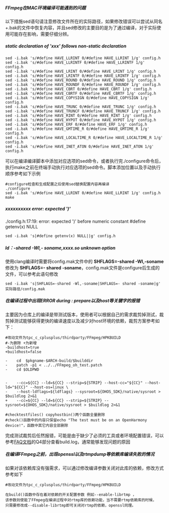 ##### FFmpeg在MAC环境编译可能遇到的问题

以下措施sed语句请注意修改文件所在的实际路径，如果修改错误可以尝试从同名+.bak的文件中恢复内容，并且sed修改的主要目的是为了通过编译，对于实际使用可能存在影响，需要仔细分辨。

##### static declaration of 'xxx' follows non-static declaration

```
sed -i.bak 's/#define HAVE_LLRINT 0/#define HAVE_LLRINT 1/g' config.h
sed -i.bak 's/#define HAVE_LLRINTF 0/#define HAVE_LLRINTF 1/g' config.h
sed -i.bak 's/#define HAVE_LRINT 0/#define HAVE_LRINT 1/g' config.h
sed -i.bak 's/#define HAVE_LRINTF 0/#define HAVE_LRINTF 1/g' config.h
sed -i.bak 's/#define HAVE_ROUND 0/#define HAVE_ROUND 1/g' config.h
sed -i.bak 's/#define HAVE_ROUNDF 0/#define HAVE_ROUNDF 1/g' config.h
sed -i.bak 's/#define HAVE_CBRT 0/#define HAVE_CBRT 1/g' config.h
sed -i.bak 's/#define HAVE_CBRTF 0/#define HAVE_CBRTF 1/g' config.h
sed -i.bak 's/#define HAVE_COPYSIGN 0/#define HAVE_COPYSIGN 1/g' config.h
sed -i.bak 's/#define HAVE_TRUNC 0/#define HAVE_TRUNC 1/g' config.h
sed -i.bak 's/#define HAVE_TRUNCF 0/#define HAVE_TRUNCF 1/g' config.h
sed -i.bak 's/#define HAVE_RINT 0/#define HAVE_RINT 1/g' config.h
sed -i.bak 's/#define HAVE_HYPOT 0/#define HAVE_HYPOT 1/g' config.h
sed -i.bak 's/#define HAVE_ERF 0/#define HAVE_ERF 1/g' config.h
sed -i.bak 's/#define HAVE_GMTIME_R 0/#define HAVE_GMTIME_R 1/g' config.h
sed -i.bak 's/#define HAVE_LOCALTIME_R 0/#define HAVE_LOCALTIME_R 1/g' config.h
sed -i.bak 's/#define HAVE_INET_ATON 0/#define HAVE_INET_ATON 1/g' config.h
```

可以在编译编译脚本中添加对应选项的sed命令，或者执行完./configure命令后，执行make之前在终端手动执行对应选项的sed命令。脚本添加位置以及手动执行顺序参考如下示例

```
#configure检查和生成配置之后使用sed替换配置内容再编译
./configure
sed -i.bak 's/#define HAVE_LLRINT 0/#define HAVE_LLRINT 1/g' config.h
make
```

##### xxxxxxxxxx error: expected ')'

./config.h:17:19: error: expected ')' before numeric constant
\#define getenv(x) NULL

```
sed -i.bak 's|#define getenv(x) NULL||g' config.h
```

##### ld：-shared -Wl,- soname,xxxx.so unknown option

使用clang编译时需要将config.mak文件中的 **SHFLAGS=-shared -Wl,-soname** 修改为 **SHFLAGS=- shared -soname**，config.mak文件是configure后生成的文件，可以参考此语句修改

```
sed -i.bak 's|SHFLAGS=-shared -Wl,-soname|SHFLAGS=- shared -soname|g' 实际路径/config.mak
```

##### 在编译过程中出现ERROR during : prepare以及host等关键字的报错

主要因为仓库上的编译是带测试版本，使用者可以根据自己的需求裁剪掉测试，裁剪掉测试能够获得更快的编译速度以及减少对host环境的依赖，裁剪方案参考如下：

```
#改动文件为tpc_c_cplusplus/thirdparty/FFmpeg/HPKBUILD
#-为删除 +为新增
-buildhost=true
+buildhost=false

- 	 cd  $pkgname-$ARCH-build/$builddir
-    patch -p1 < ../../FFmpeg_oh_test.patch
-    cd $OLDPWD


-    --cc=${CC} --ld=${CC} --strip=${STRIP} --host-cc="${CC}" --host-ld="${CC}" --host-os=linux \
-    --host-ldflags=${ldflags} --sysroot=${OHOS_SDK}/native/sysroot > $buildlog 2>&1
+    --cc=${CC} --ld=${CC} --strip=${STRIP} --sysroot=${OHOS_SDK}/native/sysroot > $buildlog 2>&1

#checktestfiles() copyhostbin()两个函数全量删除
#check()函数中的内容只保留echo "The test must be on an OpenHarmony device!"，函数中其它内容全部删除
```

完成测试裁剪后任然报错，可能是由于缺少了必须的工具或者环境配置错误，可以参考[FAQ文档](./FAQ.md)的Q4部分查看build.log，通常能够发现问题的原因

##### 在编译FFmpeg之前，出现openssl以及rtmpdump等依赖库编译失败的情况

如果对该依赖库没有强需求，可以通过修改编译参数关闭对此库的依赖，修改方式参考如下

```
#改动文件为tpc_c_cplusplus/thirdparty/FFmpeg/HPKBUILD

在build()函数中存在着对依赖的开关配置参数 例如--enable-librtmp ，
该参数则使能了FFmpeg在编译过程中对rtmp库的依赖功能，当不需要rtmp依赖库的时候，
只需要修改成--disable-librtmp即可关闭对rtmp的依赖，openssl同理。
```

